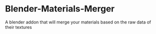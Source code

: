 # Blender-Materials-Merger
A blender addon that will merge your materials based on the raw data of their textures
